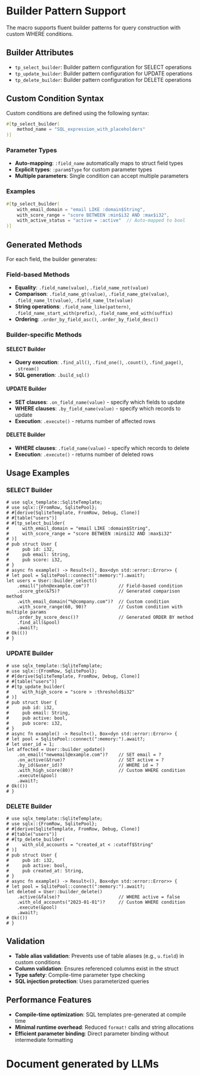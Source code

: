 # Builder Pattern Support

The macro supports fluent builder patterns for query construction with custom WHERE conditions.

## Builder Attributes

- `tp_select_builder`: Builder pattern configuration for SELECT operations
- `tp_update_builder`: Builder pattern configuration for UPDATE operations  
- `tp_delete_builder`: Builder pattern configuration for DELETE operations

## Custom Condition Syntax

Custom conditions are defined using the following syntax:

```rust
#[tp_select_builder(
    method_name = "SQL_expression_with_placeholders"
)]
```

### Parameter Types

- **Auto-mapping**: `:field_name` automatically maps to struct field types
- **Explicit types**: `:param$Type` for custom parameter types
- **Multiple parameters**: Single condition can accept multiple parameters

### Examples

```rust
#[tp_select_builder(
    with_email_domain = "email LIKE :domain$String",
    with_score_range = "score BETWEEN :min$i32 AND :max$i32",
    with_active_status = "active = :active"  // Auto-mapped to bool
)]
```

## Generated Methods

For each field, the builder generates:

### Field-based Methods
- **Equality**: `.field_name(value)`, `.field_name_not(value)`
- **Comparison**: `.field_name_gt(value)`, `.field_name_gte(value)`, `.field_name_lt(value)`, `.field_name_lte(value)`
- **String operations**: `.field_name_like(pattern)`, `.field_name_start_with(prefix)`, `.field_name_end_with(suffix)`
- **Ordering**: `.order_by_field_asc()`, `.order_by_field_desc()`

### Builder-specific Methods

#### SELECT Builder
- **Query execution**: `.find_all()`, `.find_one()`, `.count()`, `.find_page()`, `.stream()`
- **SQL generation**: `.build_sql()`

#### UPDATE Builder  
- **SET clauses**: `.on_field_name(value)` - specify which fields to update
- **WHERE clauses**: `.by_field_name(value)` - specify which records to update
- **Execution**: `.execute()` - returns number of affected rows

#### DELETE Builder
- **WHERE clauses**: `.field_name(value)` - specify which records to delete
- **Execution**: `.execute()` - returns number of deleted rows

## Usage Examples

### SELECT Builder

```rust,no_run
# use sqlx_template::SqliteTemplate;
# use sqlx::{FromRow, SqlitePool};
# #[derive(SqliteTemplate, FromRow, Debug, Clone)]
# #[table("users")]
# #[tp_select_builder(
#     with_email_domain = "email LIKE :domain$String",
#     with_score_range = "score BETWEEN :min$i32 AND :max$i32"
# )]
# pub struct User {
#     pub id: i32,
#     pub email: String,
#     pub score: i32,
# }
# async fn example() -> Result<(), Box<dyn std::error::Error>> {
# let pool = SqlitePool::connect(":memory:").await?;
let users = User::builder_select()
    .email("john@example.com")?           // Field-based condition
    .score_gte(&75)?                      // Generated comparison method
    .with_email_domain("%@company.com")?  // Custom condition
    .with_score_range(60, 90)?            // Custom condition with multiple params
    .order_by_score_desc()?               // Generated ORDER BY method
    .find_all(&pool)
    .await?;
# Ok(())
# }
```

### UPDATE Builder

```rust,no_run
# use sqlx_template::SqliteTemplate;
# use sqlx::{FromRow, SqlitePool};
# #[derive(SqliteTemplate, FromRow, Debug, Clone)]
# #[table("users")]
# #[tp_update_builder(
#     with_high_score = "score > :threshold$i32"
# )]
# pub struct User {
#     pub id: i32,
#     pub email: String,
#     pub active: bool,
#     pub score: i32,
# }
# async fn example() -> Result<(), Box<dyn std::error::Error>> {
# let pool = SqlitePool::connect(":memory:").await?;
# let user_id = 1;
let affected = User::builder_update()
    .on_email("newemail@example.com")?    // SET email = ?
    .on_active(&true)?                    // SET active = ?
    .by_id(&user_id)?                     // WHERE id = ?
    .with_high_score(80)?                 // Custom WHERE condition
    .execute(&pool)
    .await?;
# Ok(())
# }
```

### DELETE Builder

```rust,no_run
# use sqlx_template::SqliteTemplate;
# use sqlx::{FromRow, SqlitePool};
# #[derive(SqliteTemplate, FromRow, Debug, Clone)]
# #[table("users")]
# #[tp_delete_builder(
#     with_old_accounts = "created_at < :cutoff$String"
# )]
# pub struct User {
#     pub id: i32,
#     pub active: bool,
#     pub created_at: String,
# }
# async fn example() -> Result<(), Box<dyn std::error::Error>> {
# let pool = SqlitePool::connect(":memory:").await?;
let deleted = User::builder_delete()
    .active(&false)?                      // WHERE active = false
    .with_old_accounts("2023-01-01")?     // Custom WHERE condition
    .execute(&pool)
    .await?;
# Ok(())
# }
```

## Validation

- **Table alias validation**: Prevents use of table aliases (e.g., `u.field`) in custom conditions
- **Column validation**: Ensures referenced columns exist in the struct
- **Type safety**: Compile-time parameter type checking
- **SQL injection protection**: Uses parameterized queries

## Performance Features

- **Compile-time optimization**: SQL templates pre-generated at compile time
- **Minimal runtime overhead**: Reduced `format!` calls and string allocations
- **Efficient parameter binding**: Direct parameter binding without intermediate formatting

# Document generated by LLMs

